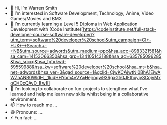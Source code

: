- 👋 Hi, I’m Warren Smith
- 👀 I’m interested in Software Development, Technology, Anime, Video Games/Movies and BMX
- 🌱 I’m currently learning a Level 5 Diploma in Web Application Development with (Code Institute)[https://codeinstitute.net/full-stack-developer-course-software-developer/?utm_term=software%20developer%20school&utm_campaign=CI+-+UK+-+Search+-+NB&utm_source=adwords&utm_medium=ppc&hsa_acc=8983321581&hsa_cam=14153066350&hsa_grp=134105143188&hsa_ad=635785096285&hsa_src=g&hsa_tgt=kwd-59559988&hsa_kw=software%20developer%20school&hsa_mt=b&hsa_net=adwords&hsa_ver=3&gad_source=1&gclid=CjwKCAjwtNi0BhA1EiwAWZaANB0WldH__1ludHHYom4vVYaHejroqw93RgxGlr0JEthxyiySCojvMxoCHDcQAvD_BwE]
- 💞️ I’m looking to collaborate on fun projects to stengthen what I've learned and help me learn new sklls whilst being in a collaborative environment.
- 📫 How to reach me ...
- 😄 Pronouns: ...
- ⚡ Fun fact: ...

<!---
Wxrren/Wxrren is a ✨ special ✨ repository because its `README.md` (this file) appears on your GitHub profile.
You can click the Preview link to take a look at your changes.
--->
